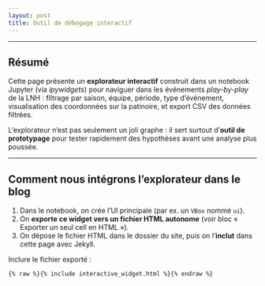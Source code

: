 ```yaml
---
layout: post
title: Outil de débogage interactif
---
```



---

## Résumé

Cette page présente un **explorateur interactif** construit dans un notebook Jupyter (via *ipywidgets*) pour naviguer dans les événements *play-by-play* de la LNH : filtrage par saison, équipe, période, type d’événement, visualisation des coordonnées sur la patinoire, et export CSV des données filtrées.

L’explorateur n’est pas seulement un joli graphe : il sert surtout d’**outil de prototypage** pour tester rapidement des hypothèses avant une analyse plus poussée.

---

## Comment nous intégrons l’explorateur dans le blog

1. Dans le notebook, on crée l’UI principale (par ex. un `VBox` nommé `ui`).
2. On **exporte ce widget vers un fichier HTML autonome** (voir bloc « Exporter un seul cell en HTML »).
3. On dépose le fichier HTML dans le dossier du site, puis on l’**inclut** dans cette page avec Jekyll.


Inclure le fichier exporté :

```markdown
{% raw %}{% include interactive_widget.html %}{% endraw %}